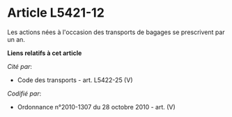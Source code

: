 # Article L5421-12

Les actions nées à l'occasion des transports de bagages se prescrivent par un an.

**Liens relatifs à cet article**

_Cité par_:

  - Code des transports - art. L5422-25 (V)

_Codifié par_:

  - Ordonnance n°2010-1307 du 28 octobre 2010 - art. (V)
